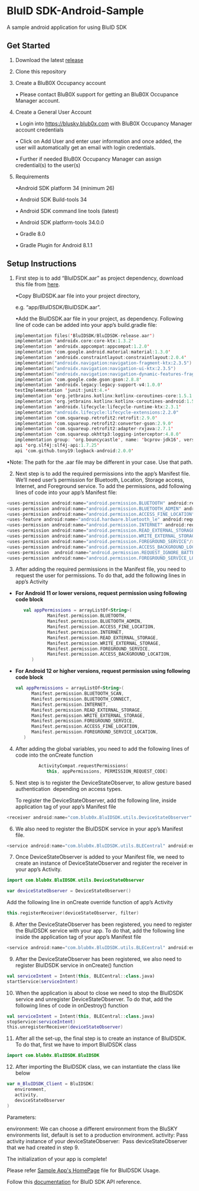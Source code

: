 # BluID SDK-Android-Sample
A sample android application for using BluID SDK 

## Get Started
1. Download the latest [release](https://github.com/blub0x/BluIDSDK-Android-Sample/releases) 
2. Clone this repository
3. Create a BluB0X Occupancy account

   • Please contact BluB0X support for getting an BluB0X Occupance Manager account.

4. Create a General User Account

   • Login into https://blusky.blub0x.com with BluB0X Occupancy Manager account credentials

   • Click on Add User and enter user information and once added, the user will automatically get an email with login credentials.

   • Further if needed BluB0X Occupancy Manager can assign credential(s) to the user(s)

5. Requirements

   •Android SDK platform 34 (minimum 26)

   • Android SDK Build-tools 34

   • Android SDK command line tools (latest)

   • Android SDK platform-tools 34.0.0

   • Gradle 8.0

   • Gradle Plugin for Android 8.1.1

## Setup Instructions

1. First step is to add “BluIDSDK.aar” as project dependency, download this file from [here](https://github.com/blub0x/BluIDSDK-Android-Sample/tree/main/app).

   •Copy BluIDSDK.aar file into your project directory,

   e.g. “app/BluIDSDK/BluIDSDK.aar”.

   •Add the BluIDSDK.aar file in your project, as dependency.
   Following line of code can be added into your app’s build.gradle file:

```kotlin
   implementation files('BluIDSDK/BluIDSDK-release.aar')
   implementation 'androidx.core:core-ktx:1.3.2'
   implementation 'androidx.appcompat:appcompat:1.2.0'
   implementation 'com.google.android.material:material:1.3.0'
   implementation 'androidx.constraintlayout:constraintlayout:2.0.4'
   implementation("androidx.navigation:navigation-fragment-ktx:2.3.5")
   implementation("androidx.navigation:navigation-ui-ktx:2.3.5")
   implementation("androidx.navigation:navigation-dynamic-features-fragment:2.3.5")
   implementation 'com.google.code.gson:gson:2.8.8'
   implementation 'androidx.legacy:legacy-support-v4:1.0.0'
   testImplementation 'junit:junit:4.+'
   implementation 'org.jetbrains.kotlinx:kotlinx-coroutines-core:1.5.1'
   implementation 'org.jetbrains.kotlinx:kotlinx-coroutines-android:1.5.1'
   implementation 'androidx.lifecycle:lifecycle-runtime-ktx:2.3.1'
   implementation "androidx.lifecycle:lifecycle-extensions:2.2.0"
   implementation 'com.squareup.retrofit2:retrofit:2.9.0'
   implementation 'com.squareup.retrofit2:converter-gson:2.9.0'
   implementation 'com.squareup.retrofit2:adapter-rxjava:2.7.1'
   implementation 'com.squareup.okhttp3:logging-interceptor:4.8.0'
   implementation group: 'org.bouncycastle', name: 'bcprov-jdk16', version: '1.45'
   api 'org.slf4j:slf4j-api:1.7.25'
   api 'com.github.tony19:logback-android:2.0.0'
```	

   •Note: The path for the .aar file may be different in your case. Use that path.

2. Next step is to add the required permissions into the app’s Manifest file. We’ll need user’s permission for Bluetooth, Location, Storage access, Internet, and Foreground service. To add the permissions, add following lines of code into your app’s Manifest file:
```kotlin
<uses-permission android:name="android.permission.BLUETOOTH" android:required="true" android:maxSdkVersion="30"/>
<uses-permission android:name="android.permission.BLUETOOTH_ADMIN" android:required="true" android:maxSdkVersion="30"/>
<uses-permission android:name="android.permission.ACCESS_FINE_LOCATION" android:required="true"/>
<uses-feature android:name="android.hardware.bluetooth_le" android:required="true"/>
<uses-permission android:name="android.permission.INTERNET" android:required="true"/>
<uses-permission android:name="android.permission.READ_EXTERNAL_STORAGE" android:required="true"/>
<uses-permission android:name="android.permission.WRITE_EXTERNAL_STORAGE" android:required="true"/>
<uses-permission android:name="android.permission.FOREGROUND_SERVICE"/>
<uses-permission android:name="android.permission.ACCESS_BACKGROUND_LOCATION"/>
<uses-permission  android:name="android.permission.REQUEST_IGNORE_BATTERY_OPTIMIZATIONS"/>
<uses-permission android:name="android.permission.FOREGROUND_SERVICE_LOCATION"/>
```

3. After adding the required permissions in the Manifest file, you need to request the user for permissions. To do that, add the following lines in app’s Activity

- **For Android 11 or lower versions, request permission using following code block**
  ```kotlin
     val appPermissions = arrayListOf<String>(
              Manifest.permission.BLUETOOTH,
              Manifest.permission.BLUETOOTH_ADMIN,
              Manifest.permission.ACCESS_FINE_LOCATION,
              Manifest.permission.INTERNET,
              Manifest.permission.READ_EXTERNAL_STORAGE,
              Manifest.permission.WRITE_EXTERNAL_STORAGE,
              Manifest.permission.FOREGROUND_SERVICE,
              Manifest.permission.ACCESS_BACKGROUND_LOCATION,
        )
  ```
- **For Android 12 or higher versions, request permission using following code block**
  ```kotlin
  val appPermissions = arrayListOf<String>(
        Manifest.permission.BLUETOOTH_SCAN,
        Manifest.permission.BLUETOOTH_CONNECT,
        Manifest.permission.INTERNET,
        Manifest.permission.READ_EXTERNAL_STORAGE,
        Manifest.permission.WRITE_EXTERNAL_STORAGE,
        Manifest.permission.FOREGROUND_SERVICE,
        Manifest.permission.ACCESS_FINE_LOCATION,
        Manifest.permission.FOREGROUND_SERVICE_LOCATION,
     )
  ```

4. After adding the global variables, you need to add the following lines of code into the onCreate function

```kotlin 
            ActivityCompat.requestPermissions(
               this, appPermissions, PERMISSION_REQUEST_CODE)
```

5. Next step is to register the DeviceStateObserver, to allow gesture based authentication  depending on access types.

   To register the DeviceStateObserver, add the following line, inside application tag of your app’s Manifest file

```kotlin
<receiver android:name="com.blub0x.BluIDSDK.utils.DeviceStateObserver" android:exported="false"></receiver>
```

6. We also need to register the BluIDSDK service in your app’s Manifest file.

```kotlin
<service android:name="com.blub0x.BluIDSDK.utils.BLECentral" android:enabled="true" android:stopWithTask="true" android:exported="false" android:foregroundServiceType="location" />
```

7. Once DeviceStateObserver is added to your Manifest file, we need to create an instance of DeviceStateObserver and register the receiver in your app’s Activity.

```kotlin
import com.blub0x.BluIDSDK.utils.DeviceStateObserver

var deviceStateObserver = DeviceStateObserver()
```

Add the following line in onCreate override function of app’s Activity

```kotlin
this.registerReceiver(deviceStateObserver, filter)
```


8. After the DeviceStateObserver has been registered, you need to register the BluIDSDK service with your app. To do that, add the following line inside the application tag of your app’s Manifest file
```kotlin
<service android:name="com.blub0x.BluIDSDK.utils.BLECentral" android:enabled="true" android:stopWithTask="true" android:exported="false"  android:foregroundServiceType="location" />
```
9. After the DeviceStateObserver has been registered, we also need to register BluIDSDK service in onCreate() function
```kotlin
val serviceIntent = Intent(this, BLECentral::class.java)
startService(serviceIntent)
```

10. When the application is about to close we need to stop the BluIDSDK service and unregister DeviceStateObserver. To do that, add the following lines of code in onDestroy() function
```kotlin
val serviceIntent = Intent(this, BLECentral::class.java)
stopService(serviceIntent)
this.unregisterReceiver(deviceStateObserver)
```

11. After all the set-up, the final step is to create an instance of BluIDSDK. To do that, first we have to import BluIDSDK class
```kotlin
import com.blub0x.BluIDSDK.BluIDSDK
```

12. After importing the BluIDSDK class, we can instantiate the class like below
```kotlin
var m_BluIDSDK_Client = BluIDSDK(
   environment,
   activity,
   deviceStateObserver
)
```

Parameters:

environment: We can choose a different environment from the BluSKY environments list, default is set to a production environment. 
activity: Pass activity instance of your 
deviceStateObserver:  Pass deviceStateObserver that we had created in step 9.

The initialization of your app is complete!

Please refer [Sample App's HomePage](https://github.com/blub0x/BluIDSDK-Android-Sample/blob/main/app/src/main/java/com/blub0x/bluidsdk_sample_app/fragments/HomeScreenFragment.kt) file for BluIDSDK Usage.

Follow this [documentation](https://blub0x.github.io/BluIDSDK-Android/index.html) for BluID SDK API reference.
